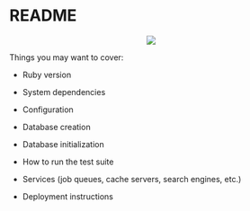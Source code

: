 # README

<p align="center">
  <img src="https://i.imgur.com/girOsKA.png">
</p>


Things you may want to cover:

* Ruby version

* System dependencies

* Configuration

* Database creation

* Database initialization

* How to run the test suite

* Services (job queues, cache servers, search engines, etc.)

* Deployment instructions
